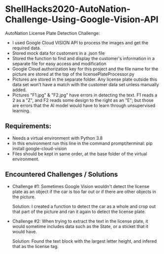 # ShellHacks2020-AutoNation-Challenge-Using-Google-Vision-API

AutoNation License Plate Detection Challenge:
- I used Google Cloud VISION API to process the images and get the required data.
- Stored mock data for customers in a .json file
- Stored the function to find and display the customer's information in  a separate file for easy access and modification
- Google Cloud authorization key for this project and the file name for the picture are stored at the top of the licensePlateProcessor.py
- Pictures are stored in the separate folder. Any license plate outside this data set won't have a match with the customer data set unless manually added.
- Pictures "F1.jpg" & "F2.jpg" have errors in detecting the text. F1 reads a 2 as a "Z", and F2 reads some design to the right as an "E"; but those are errors that the AI model would have to learn through unsupervised learning.



## Requirements:
- Needs a virtual environment with Python 3.8
- In this environment run this line in the command prompt/terminal: pip install google-cloud-vision
- Files should be kept in same order, at the base folder of the virtual environment.

## Encountered Challenges / Solutions
- Challenge #1:
  Sometimes Google Vision wouldn't detect the license plate as an object if the car is too far out or if there are other objects in the picture.
  
  Solution:
  I created a function to detect the car as a whole and crop out that part of the picture and ran it again to detect the license plate.

- Challenge #2:
  When trying to extract the text in the license plate, it would sometime includes data such as the State, or a sticket that it would have.
  
  Solution:
  Found the text block with the largest letter height, and infered that as the license tag.
